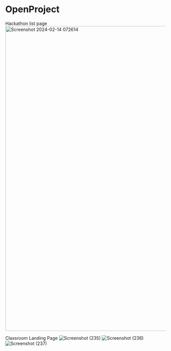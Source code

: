 # OpenProject
Hackathon list page
<img width="960" alt="Screenshot 2024-02-14 072614" src="https://github.com/SUREN239/OpenProject/assets/125125674/cf1640d3-e053-45fd-9f3b-8c5640b15306">


Classroom Landing Page
![Screenshot (235)](https://github.com/SUREN239/OpenProject/assets/149653778/641f2c02-4c1b-4375-b7fe-36195644eab5)
![Screenshot (236)](https://github.com/SUREN239/OpenProject/assets/149653778/57163a0e-38a6-4474-ab8f-be94730e9140)
![Screenshot (237)](https://github.com/SUREN239/OpenProject/assets/149653778/91691b3a-eb15-4360-b49f-bc743593cafa)


